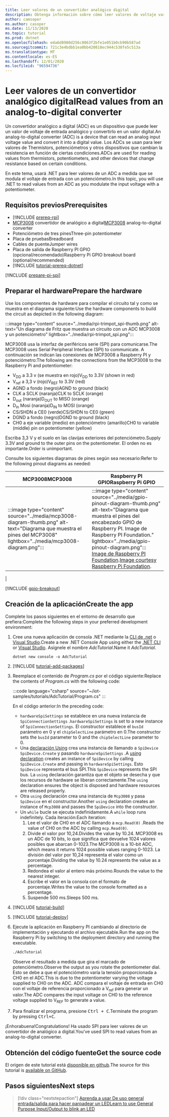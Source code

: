 ```yaml
---
title: Leer valores de un convertidor analógico digital
description: Obtenga información sobre cómo leer valores de voltaje variables mediante un convertidor de analógico a digital.
author: camsoper
ms.author: casoper
ms.date: 11/13/2020
ms.topic: tutorial
ms.prod: dotnet
ms.openlocfilehash: eda6d8980d256c8063f2bfe1e051b0cb90b587ad
ms.sourcegitcommit: 721c3e4bdbb1ea0bb420818ec944c538fe5c513a
ms.translationtype: MT
ms.contentlocale: es-ES
ms.lasthandoff: 12/01/2020
ms.locfileid: "96594736"
---
```

<!--markdownlint-disable DOCSMD011 -->
# <a name="read-values-from-an-analog-to-digital-converter"></a><span data-ttu-id="36084-103">Leer valores de un convertidor analógico digital</span><span class="sxs-lookup"><span data-stu-id="36084-103">Read values from an analog-to-digital converter</span></span>

<span data-ttu-id="36084-104">Un convertidor analógico a digital (ADC) es un dispositivo que puede leer un valor de voltaje de entrada analógico y convertirlo en un valor digital.</span><span class="sxs-lookup"><span data-stu-id="36084-104">An analog-to-digital converter (ADC) is a device that can read an analog input voltage value and convert it into a digital value.</span></span> <span data-ttu-id="36084-105">Los ADCs se usan para leer valores de Thermistors, potenciómetros y otros dispositivos que cambian la resistencia en función de ciertas condiciones.</span><span class="sxs-lookup"><span data-stu-id="36084-105">ADCs are used for reading values from thermistors, potentiometers, and other devices that change resistance based on certain conditions.</span></span>

<span data-ttu-id="36084-106">En este tema, usará .NET para leer valores de un ADC a medida que se modula el voltaje de entrada con un potenciómetro.</span><span class="sxs-lookup"><span data-stu-id="36084-106">In this topic, you will use .NET to read values from an ADC as you modulate the input voltage with a potentiometer.</span></span>

## <a name="prerequisites"></a><span data-ttu-id="36084-107">Requisitos previos</span><span class="sxs-lookup"><span data-stu-id="36084-107">Prerequisites</span></span>

- [!INCLUDE [prereq-rpi](../includes/prereq-rpi.md)]
- <span data-ttu-id="36084-108">[MCP3008](https://www.microchip.com/wwwproducts/MCP3008) <span class="docon docon-navigate-external x-hidden-focus"></span> convertidor de analógico a digital</span><span class="sxs-lookup"><span data-stu-id="36084-108">[MCP3008](https://www.microchip.com/wwwproducts/MCP3008) <span class="docon docon-navigate-external x-hidden-focus"></span> analog-to-digital converter</span></span>
- <span data-ttu-id="36084-109">Potenciómetro de tres pines</span><span class="sxs-lookup"><span data-stu-id="36084-109">Three-pin potentiometer</span></span>
- <span data-ttu-id="36084-110">Placa de pruebas</span><span class="sxs-lookup"><span data-stu-id="36084-110">Breadboard</span></span>
- <span data-ttu-id="36084-111">Cables de puente</span><span class="sxs-lookup"><span data-stu-id="36084-111">Jumper wires</span></span>
- <span data-ttu-id="36084-112">Placa de salida de Raspberry PI GPIO (opcional/recomendado)</span><span class="sxs-lookup"><span data-stu-id="36084-112">Raspberry Pi GPIO breakout board (optional/recommended)</span></span>
- [!INCLUDE [tutorial-prereq-dotnet](../includes/tutorial-prereq-dotnet.md)]

[!INCLUDE [prepare-pi-spi](../includes/prepare-pi-spi.md)]

## <a name="prepare-the-hardware"></a><span data-ttu-id="36084-113">Preparar el hardware</span><span class="sxs-lookup"><span data-stu-id="36084-113">Prepare the hardware</span></span>

<span data-ttu-id="36084-114">Use los componentes de hardware para compilar el circuito tal y como se muestra en el diagrama siguiente:</span><span class="sxs-lookup"><span data-stu-id="36084-114">Use the hardware components to build the circuit as depicted in the following diagram:</span></span>

:::image type="content" source="../media/rpi-trimpot_spi-thumb.png" alt-text="Un diagrama de Fritz que muestra un circuito con un ADC MCP3008 y un potenciómetro" lightbox="../media/rpi-trimpot_spi.png":::

<span data-ttu-id="36084-116">MCP3008 usa la interfaz de periféricos serie (SPI) para comunicarse.</span><span class="sxs-lookup"><span data-stu-id="36084-116">The MCP3008 uses Serial Peripheral Interface (SPI) to communicate.</span></span> <span data-ttu-id="36084-117">A continuación se indican las conexiones de MCP3008 a Raspberry PI y potenciómetro:</span><span class="sxs-lookup"><span data-stu-id="36084-117">The following are the connections from the MCP3008 to the Raspberry Pi and potentiometer:</span></span>

- <span data-ttu-id="36084-118">V<sub>DD</sub> a 3.3 v (se muestra en rojo)</span><span class="sxs-lookup"><span data-stu-id="36084-118">V<sub>DD</sub> to 3.3V (shown in red)</span></span>
- <span data-ttu-id="36084-119">V<sub>ref</sub> a 3,3 v (rojo)</span><span class="sxs-lookup"><span data-stu-id="36084-119">V<sub>REF</sub> to 3.3V (red)</span></span>
- <span data-ttu-id="36084-120">AGND a fondo (negro)</span><span class="sxs-lookup"><span data-stu-id="36084-120">AGND to ground (black)</span></span>
- <span data-ttu-id="36084-121">CLK a SCLK (naranja)</span><span class="sxs-lookup"><span data-stu-id="36084-121">CLK to SCLK (orange)</span></span>
- <span data-ttu-id="36084-122">D<sub>out</sub> (naranja)</span><span class="sxs-lookup"><span data-stu-id="36084-122">D<sub>OUT</sub> to MISO (orange)</span></span>
- <span data-ttu-id="36084-123">D<sub>in</sub> Mosi (naranja)</span><span class="sxs-lookup"><span data-stu-id="36084-123">D<sub>IN</sub> to MOSI (orange)</span></span>
- <span data-ttu-id="36084-124">CS/SHDN a CE0 (verde)</span><span class="sxs-lookup"><span data-stu-id="36084-124">CS/SHDN to CE0 (green)</span></span>
- <span data-ttu-id="36084-125">DGND a fondo (negro)</span><span class="sxs-lookup"><span data-stu-id="36084-125">DGND to ground (black)</span></span>
- <span data-ttu-id="36084-126">CH0 a eje variable (medio) en potenciómetro (amarillo)</span><span class="sxs-lookup"><span data-stu-id="36084-126">CH0 to variable (middle) pin on potentiometer (yellow)</span></span>

<span data-ttu-id="36084-127">Escriba 3,3 V y el suelo en las clavijas exteriores del potenciómetro.</span><span class="sxs-lookup"><span data-stu-id="36084-127">Supply 3.3V and ground to the outer pins on the potentiometer.</span></span> <span data-ttu-id="36084-128">El orden no es importante.</span><span class="sxs-lookup"><span data-stu-id="36084-128">Order is unimportant.</span></span>

<span data-ttu-id="36084-129">Consulte los siguientes diagramas de pines según sea necesario:</span><span class="sxs-lookup"><span data-stu-id="36084-129">Refer to the following pinout diagrams as needed:</span></span>

| <span data-ttu-id="36084-130">MCP3008</span><span class="sxs-lookup"><span data-stu-id="36084-130">MCP3008</span></span>  | <span data-ttu-id="36084-131">Raspberry PI GPIO</span><span class="sxs-lookup"><span data-stu-id="36084-131">Raspberry Pi GPIO</span></span> |
|----------|-------------------|
| :::image type="content" source="../media/mcp3008-diagram-thumb.png" alt-text="Diagrama que muestra el pines del MCP3008" lightbox="../media/mcp3008-diagram.png"::: | :::image type="content" source="../media/gpio-pinout-diagram-thumb.png" alt-text="Diagrama que muestra el pines del encabezado GPIO de Raspberry PI. Image de Raspberry PI Foundation." lightbox="../media/gpio-pinout-diagram.png":::<br /><span data-ttu-id="36084-134">[Image de Raspberry PI Foundation](https://www.raspberrypi.org/documentation/usage/gpio/).</span><span class="sxs-lookup"><span data-stu-id="36084-134">[Image courtesy Raspberry Pi Foundation](https://www.raspberrypi.org/documentation/usage/gpio/).</span></span>
 |

[!INCLUDE [gpio-breakout](../includes/gpio-breakout.md)]

## <a name="create-the-app"></a><span data-ttu-id="36084-135">Creación de la aplicación</span><span class="sxs-lookup"><span data-stu-id="36084-135">Create the app</span></span>

<span data-ttu-id="36084-136">Complete los pasos siguientes en el entorno de desarrollo que prefiera:</span><span class="sxs-lookup"><span data-stu-id="36084-136">Complete the following steps in your preferred development environment:</span></span>

1. <span data-ttu-id="36084-137">Cree una nueva aplicación de consola .NET mediante la [CLI de .net](../../core/tools/dotnet-new.md) o [Visual Studio](../../core/tutorials/with-visual-studio.md).</span><span class="sxs-lookup"><span data-stu-id="36084-137">Create a new .NET Console App using either the [.NET CLI](../../core/tools/dotnet-new.md) or [Visual Studio](../../core/tutorials/with-visual-studio.md).</span></span> <span data-ttu-id="36084-138">Asígnele el nombre *AdcTutorial*.</span><span class="sxs-lookup"><span data-stu-id="36084-138">Name it *AdcTutorial*.</span></span>

    ```dotnetcli
    dotnet new console -o AdcTutorial
    ```

1. [!INCLUDE [tutorial-add-packages](../includes/tutorial-add-packages.md)]
1. <span data-ttu-id="36084-139">Reemplace el contenido de *Program.cs* por el código siguiente:</span><span class="sxs-lookup"><span data-stu-id="36084-139">Replace the contents of *Program.cs* with the following code:</span></span>

    :::code language="csharp" source="~/iot-samples/tutorials/AdcTutorial/Program.cs" :::

    <span data-ttu-id="36084-140">En el código anterior:</span><span class="sxs-lookup"><span data-stu-id="36084-140">In the preceding code:</span></span>

    - <span data-ttu-id="36084-141">`hardwareSpiSettings` se establece en una nueva instancia de `SpiConnectionSettings` .</span><span class="sxs-lookup"><span data-stu-id="36084-141">`hardwareSpiSettings` is set to a new instance of `SpiConnectionSettings`.</span></span> <span data-ttu-id="36084-142">El constructor establece el `busId` parámetro en 0 y el `chipSelectLine` parámetro en 0.</span><span class="sxs-lookup"><span data-stu-id="36084-142">The constructor sets the `busId` parameter to 0 and the `chipSelectLine` parameter to 0.</span></span>
    - <span data-ttu-id="36084-143">Una [declaración Using](../../csharp/whats-new/csharp-8.md#using-declarations) crea una instancia de llamando a `SpiDevice` `SpiDevice.Create` y pasando `hardwareSpiSettings` .</span><span class="sxs-lookup"><span data-stu-id="36084-143">A [using declaration](../../csharp/whats-new/csharp-8.md#using-declarations) creates an instance of `SpiDevice` by calling `SpiDevice.Create` and passing in `hardwareSpiSettings`.</span></span> <span data-ttu-id="36084-144">Esto `SpiDevice` representa el bus SPI.</span><span class="sxs-lookup"><span data-stu-id="36084-144">This `SpiDevice` represents the SPI bus.</span></span> <span data-ttu-id="36084-145">La `using` declaración garantiza que el objeto se desecha y que los recursos de hardware se liberan correctamente.</span><span class="sxs-lookup"><span data-stu-id="36084-145">The `using` declaration ensures the object is disposed and hardware resources are released properly.</span></span>
    - <span data-ttu-id="36084-146">Otra `using` declaración crea una instancia de `Mcp3008` y pasa `SpiDevice` en el constructor.</span><span class="sxs-lookup"><span data-stu-id="36084-146">Another `using` declaration creates an instance of `Mcp3008` and passes the `SpiDevice` into the constructor.</span></span>
    - <span data-ttu-id="36084-147">Un `while` bucle se ejecuta indefinidamente.</span><span class="sxs-lookup"><span data-stu-id="36084-147">A `while` loop runs indefinitely.</span></span> <span data-ttu-id="36084-148">Cada iteración:</span><span class="sxs-lookup"><span data-stu-id="36084-148">Each iteration:</span></span>
        1. <span data-ttu-id="36084-149">Lee el valor de CH0 en el ADC llamando a `mcp.Read(0)` .</span><span class="sxs-lookup"><span data-stu-id="36084-149">Reads the value of CH0 on the ADC by calling `mcp.Read(0)`.</span></span>
        1. <span data-ttu-id="36084-150">Divide el valor por 10,24.</span><span class="sxs-lookup"><span data-stu-id="36084-150">Divides the value by 10.24.</span></span> <span data-ttu-id="36084-151">MCP3008 es un ADC de 10 bits, lo que significa que devuelve 1024 valores posibles que abarcan 0-1023.</span><span class="sxs-lookup"><span data-stu-id="36084-151">The MCP3008 is a 10-bit ADC, which means it returns 1024 possible values ranging 0-1023.</span></span> <span data-ttu-id="36084-152">La división del valor por 10,24 representa el valor como un porcentaje.</span><span class="sxs-lookup"><span data-stu-id="36084-152">Dividing the value by 10.24 represents the value as a percentage.</span></span>
        1. <span data-ttu-id="36084-153">Redondea el valor al entero más próximo.</span><span class="sxs-lookup"><span data-stu-id="36084-153">Rounds the value to the nearest integer.</span></span>
        1. <span data-ttu-id="36084-154">Escribe el valor en la consola con el formato de porcentaje.</span><span class="sxs-lookup"><span data-stu-id="36084-154">Writes the value to the console formatted as a percentage.</span></span>
        1. <span data-ttu-id="36084-155">Suspende 500 ms.</span><span class="sxs-lookup"><span data-stu-id="36084-155">Sleeps 500 ms.</span></span>

1. [!INCLUDE [tutorial-build](../includes/tutorial-build.md)]
1. [!INCLUDE [tutorial-deploy](../includes/tutorial-deploy.md)]
1. <span data-ttu-id="36084-156">Ejecute la aplicación en Raspberry PI cambiando al directorio de implementación y ejecutando el archivo ejecutable.</span><span class="sxs-lookup"><span data-stu-id="36084-156">Run the app on the Raspberry Pi by switching to the deployment directory and running the executable.</span></span>

    ```bash
    ./AdcTutorial
    ```

    <span data-ttu-id="36084-157">Observe el resultado a medida que gira el marcado de potenciómetro.</span><span class="sxs-lookup"><span data-stu-id="36084-157">Observe the output as you rotate the potentiometer dial.</span></span> <span data-ttu-id="36084-158">Esto se debe a que el potenciómetro varía la tensión proporcionada a CH0 en el ADC.</span><span class="sxs-lookup"><span data-stu-id="36084-158">This is due to the potentiometer varying the voltage supplied to CH0 on the ADC.</span></span> <span data-ttu-id="36084-159">ADC compara el voltaje de entrada en CH0 con el voltaje de referencia proporcionado a V<sub>ref</sub> para generar un valor.</span><span class="sxs-lookup"><span data-stu-id="36084-159">The ADC compares the input voltage on CH0 to the reference voltage supplied to V<sub>REF</sub> to generate a value.</span></span>

1. <span data-ttu-id="36084-160">Para finalizar el programa, presione <kbd>Ctrl + C</kbd>.</span><span class="sxs-lookup"><span data-stu-id="36084-160">Terminate the program by pressing <kbd>Ctrl+C</kbd>.</span></span>

<span data-ttu-id="36084-161">¡Enhorabuena!</span><span class="sxs-lookup"><span data-stu-id="36084-161">Congratulations!</span></span> <span data-ttu-id="36084-162">Ha usado SPI para leer valores de un convertidor de analógico a digital.</span><span class="sxs-lookup"><span data-stu-id="36084-162">You've used SPI to read values from an analog-to-digital converter.</span></span>

## <a name="get-the-source-code"></a><span data-ttu-id="36084-163">Obtención del código fuente</span><span class="sxs-lookup"><span data-stu-id="36084-163">Get the source code</span></span>

<span data-ttu-id="36084-164">El origen de este tutorial está [disponible en github](https://github.com/MicrosoftDocs/dotnet-iot-assets/tree/master/tutorials/AdcTutorial).</span><span class="sxs-lookup"><span data-stu-id="36084-164">The source for this tutorial is [available on GitHub](https://github.com/MicrosoftDocs/dotnet-iot-assets/tree/master/tutorials/AdcTutorial).</span></span> <span class="docon docon-navigate-external x-hidden-focus"></span>

## <a name="next-steps"></a><span data-ttu-id="36084-165">Pasos siguientes</span><span class="sxs-lookup"><span data-stu-id="36084-165">Next steps</span></span>

> [!div class="nextstepaction"]
> [<span data-ttu-id="36084-166">Aprenda a usar De uso general entrada/salida para hacer parpadear un LED</span><span class="sxs-lookup"><span data-stu-id="36084-166">Learn to use General Purpose Input/Output to blink an LED</span></span>](../tutorials/blink-led.md)
